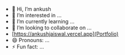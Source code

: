 - 👋 Hi, I’m ankush
- 👀 I’m interested in ...
- 🌱 I’m currently learning ...
- 💞️ I’m looking to collaborate on ...
- [https://ankushjaiswal.vercel.app](Portfolio)
- 😄 Pronouns: ...
- ⚡ Fun fact: ...

<!---
mrjaiswal122/mrjaiswal122 is a ✨ special ✨ repository because its `README.md` (this file) appears on your GitHub profile.
You can click the Preview link to take a look at your changes.
--->
